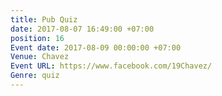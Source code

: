 ```yaml
---
title: Pub Quiz
date: 2017-08-07 16:49:00 +07:00
position: 16
Event date: 2017-08-09 00:00:00 +07:00
Venue: Chavez
Event URL: https://www.facebook.com/19Chavez/
Genre: quiz
---
```


